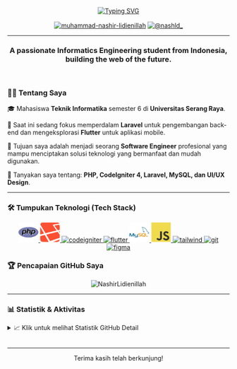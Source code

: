 <p align="center">
  <a href="https://git.io/typing-svg"><img src="https://readme-typing-svg.herokuapp.com?font=Fira+Code&size=30&pause=1000&color=00BFFF&center=true&vCenter=true&width=435&lines=Muhammad+Nashir+Lidienillah;Informatics+Engineering+Student;Web+Developer+%26+UI%2FUX+Enthusiast;Future+Software+Engineer" alt="Typing SVG" /></a>
</p>

<p align="center">
  <a href="https://www.linkedin.com/in/muhammad-nashir-lidienillah-0621011aa/" target="blank"><img align="center" src="https://img.shields.io/badge/LinkedIn-0077B5?style=for-the-badge&logo=linkedin&logoColor=white" alt="muhammad-nashir-lidienillah" /></a>
  <a href="https://www.instagram.com/nashld_/" target="blank"><img align="center" src="https://img.shields.io/badge/Instagram-E4405F?style=for-the-badge&logo=instagram&logoColor=white" alt="@nashld_" /></a>
</p>

<hr>

<h3 align="center">A passionate Informatics Engineering student from Indonesia, building the web of the future.</h3>

<br>

### 👨‍💻 Tentang Saya

🎓 Mahasiswa **Teknik Informatika** semester 6 di **Universitas Serang Raya**.

🌱 Saat ini sedang fokus memperdalam **Laravel** untuk pengembangan back-end dan mengeksplorasi **Flutter** untuk aplikasi mobile.

🎯 Tujuan saya adalah menjadi seorang **Software Engineer** profesional yang mampu menciptakan solusi teknologi yang bermanfaat dan mudah digunakan.

💬 Tanyakan saya tentang: **PHP, CodeIgniter 4, Laravel, MySQL, dan UI/UX Design**.

<hr>

### 🛠️ Tumpukan Teknologi (Tech Stack)

<p align="center">
    <a href="https://www.php.net" target="_blank" rel="noreferrer"> <img src="https://raw.githubusercontent.com/devicons/devicon/master/icons/php/php-original.svg" alt="php" width="45" height="45"/> </a>
    <a href="https://laravel.com/" target="_blank" rel="noreferrer"> <img src="https://raw.githubusercontent.com/devicons/devicon/master/icons/laravel/laravel-plain.svg" alt="laravel" width="45" height="45"/> </a>
    <a href="https://codeigniter.com" target="_blank" rel="noreferrer"> <img src="https://cdn.worldvectorlogo.com/logos/codeigniter.svg" alt="codeigniter" width="45" height="45"/> </a>
    <a href="https://flutter.dev" target="_blank" rel="noreferrer"> <img src="https://www.vectorlogo.zone/logos/flutterio/flutterio-icon.svg" alt="flutter" width="45" height="45"/> </a>
    <a href="https://www.mysql.com/" target="_blank" rel="noreferrer"> <img src="https://raw.githubusercontent.com/devicons/devicon/master/icons/mysql/mysql-original-wordmark.svg" alt="mysql" width="45" height="45"/> </a>
    <a href="https://developer.mozilla.org/en-US/docs/Web/JavaScript" target="_blank" rel="noreferrer"> <img src="https://raw.githubusercontent.com/devicons/devicon/master/icons/javascript/javascript-original.svg" alt="javascript" width="45" height="45"/> </a>
    <a href="https://tailwindcss.com/" target="_blank" rel="noreferrer"> <img src="https://www.vectorlogo.zone/logos/tailwindcss/tailwindcss-icon.svg" alt="tailwind" width="45" height="45"/> </a>
    <a href="https://git-scm.com/" target="_blank" rel="noreferrer"> <img src="https://www.vectorlogo.zone/logos/git-scm/git-scm-icon.svg" alt="git" width="45" height="45"/> </a>
    <a href="https://www.figma.com/" target="_blank" rel="noreferrer"> <img src="https://www.vectorlogo.zone/logos/figma/figma-icon.svg" alt="figma" width="45" height="45"/> </a>
</p>

### 🏆 Pencapaian GitHub Saya

<p align="center">
  <img src="https://github-profile-trophy.vercel.app/?username=NashirLidienillah&theme=tokyonight&row=1&column=7" alt="NashirLidienillah" />
</p>

<hr>

### 📊 Statistik & Aktivitas

<details>
  <summary>📈 Klik untuk melihat Statistik GitHub Detail</summary>
  <br>
  <p align="center">
    <img src="https://github-readme-stats.vercel.app/api?username=NashirLidienillah&show_icons=true&locale=en&theme=tokyonight" alt="NashirLidienillah" />
  </p>
  <p align="center">
    <img src="https://github-readme-stats.vercel.app/api/top-langs?username=NashirLidienillah&show_icons=true&locale=en&layout=compact&theme=tokyonight" alt="NashirLidienillah" />
  </p>
</details>

<br>
<hr>

<p align="center">
  Terima kasih telah berkunjung!
</p>
